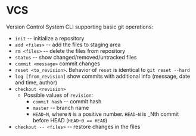 # VCS
Version Control System CLI supporting basic git operations:

* `init` -- initialize a repository
* `add <files>` -- add the files to staging area
* `rm <files>` -- delete the files from repository
* `status` -- show changed/removed/untracked files
* `commit <message>` commit changes 
* `reset <to_revision>`. Behavior of `reset` is identical to `git reset --hard`
* `log [from_revision]` show commits with additional info (message, date and time, author) 
* `checkout <revision>`
    * Possible values of `revision`:
        * `commit hash` -- commit hash
        * `master` -- branch name
        * `HEAD~N`, where `N` is a positive number. `HEAD~N` is _Nth commit before HEAD (`HEAD~0 == HEAD`)
* `checkout -- <files>` -- restore changes in the files
